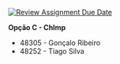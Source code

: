 [![Review Assignment Due Date](https://classroom.github.com/assets/deadline-readme-button-22041afd0340ce965d47ae6ef1cefeee28c7c493a6346c4f15d667ab976d596c.svg)](https://classroom.github.com/a/SEMMzp1B)

**Opção C - ChImp**

 - 48305 - Gonçalo Ribeiro
 - 48252 - Tiago Silva